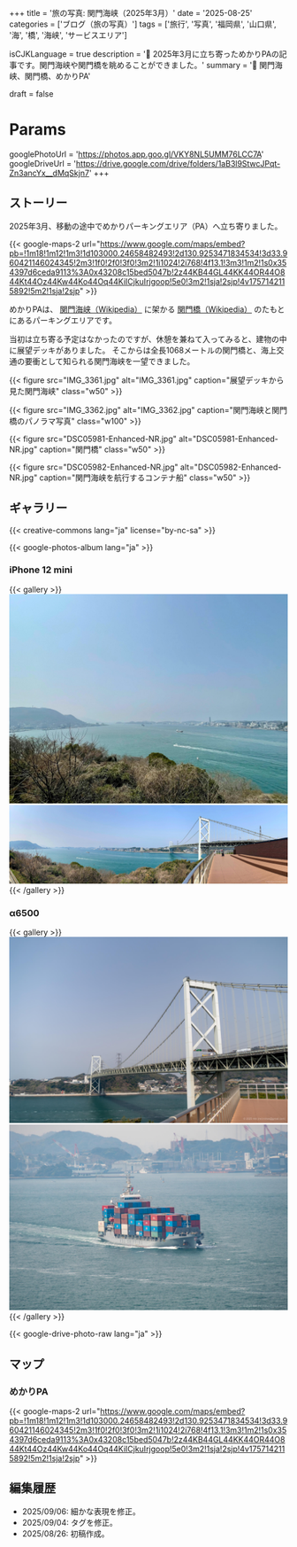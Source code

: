 +++
title = '旅の写真: 関門海峡（2025年3月）'
date = '2025-08-25'
categories = ['ブログ（旅の写真）']
tags = ['旅行', '写真', '福岡県', '山口県', '海', '橋', '海峡', 'サービスエリア']

isCJKLanguage = true
description = '🌉 2025年3月に立ち寄っためかりPAの記事です。関門海峡や関門橋を眺めることができました。'
summary = '📍 関門海峡、関門橋、めかりPA'

draft = false

# Params
googlePhotoUrl = 'https://photos.app.goo.gl/VKY8NL5UMM76LCC7A'
googleDriveUrl = 'https://drive.google.com/drive/folders/1aB3l9StwcJPqt-Zn3ancYx__dMqSkjn7'
+++


## ストーリー

2025年3月、移動の途中でめかりパーキングエリア（PA）へ立ち寄りました。

{{< google-maps-2
    url="https://www.google.com/maps/embed?pb=!1m18!1m12!1m3!1d103000.24658482493!2d130.9253471834534!3d33.960421146024345!2m3!1f0!2f0!3f0!3m2!1i1024!2i768!4f13.1!3m3!1m2!1s0x354397d6ceda9113%3A0x43208c15bed5047b!2z44KB44GL44KK44OR44O844Kt44Oz44Kw44Ko44Oq44KiICjkuIrjgoop!5e0!3m2!1sja!2sjp!4v1757142115892!5m2!1sja!2sjp"
    >}}

めかりPAは、 [関門海峡（Wikipedia）](https://ja.wikipedia.org/wiki/%E9%96%A2%E9%96%80%E6%B5%B7%E5%B3%A1) に架かる [関門橋（Wikipedia）](https://ja.wikipedia.org/wiki/%E9%96%A2%E9%96%80%E6%A9%8B) のたもとにあるパーキングエリアです。

当初は立ち寄る予定はなかったのですが、休憩を兼ねて入ってみると、建物の中に展望デッキがありました。
そこからは全長1068メートルの関門橋と、海上交通の要衝として知られる関門海峡を一望できました。

{{< figure
    src="IMG_3361.jpg"
    alt="IMG_3361.jpg"
    caption="展望デッキから見た関門海峡"
    class="w50"
    >}}

{{< figure
    src="IMG_3362.jpg"
    alt="IMG_3362.jpg"
    caption="関門海峡と関門橋のパノラマ写真"
    class="w100"
    >}}

{{< figure
    src="DSC05981-Enhanced-NR.jpg"
    alt="DSC05981-Enhanced-NR.jpg"
    caption="関門橋"
    class="w50"
    >}}

{{< figure
    src="DSC05982-Enhanced-NR.jpg"
    alt="DSC05982-Enhanced-NR.jpg"
    caption="関門海峡を航行するコンテナ船"
    class="w50"
    >}}


## ギャラリー

{{< creative-commons lang="ja" license="by-nc-sa" >}}

{{< google-photos-album lang="ja" >}}


### iPhone 12 mini

{{< gallery >}}
<img src="IMG_3361.jpg" alt="IMG_3361.jpg" class="grid-w33" />
<img src="IMG_3362.jpg" alt="IMG_3362.jpg" class="grid-w66" />
{{< /gallery >}}


### α6500

{{< gallery >}}
<img src="DSC05981-Enhanced-NR.jpg" alt="DSC05981-Enhanced-NR.jpg" class="grid-w50" />
<img src="DSC05982-Enhanced-NR.jpg" alt="DSC05982-Enhanced-NR.jpg" class="grid-w50" />
{{< /gallery >}}

{{< google-drive-photo-raw lang="ja" >}}


## マップ

### めかりPA

{{< google-maps-2
    url="https://www.google.com/maps/embed?pb=!1m18!1m12!1m3!1d103000.24658482493!2d130.9253471834534!3d33.960421146024345!2m3!1f0!2f0!3f0!3m2!1i1024!2i768!4f13.1!3m3!1m2!1s0x354397d6ceda9113%3A0x43208c15bed5047b!2z44KB44GL44KK44OR44O844Kt44Oz44Kw44Ko44Oq44KiICjkuIrjgoop!5e0!3m2!1sja!2sjp!4v1757142115892!5m2!1sja!2sjp"
    >}}


## 編集履歴

- 2025/09/06: 細かな表現を修正。
- 2025/09/04: タグを修正。
- 2025/08/26: 初稿作成。
